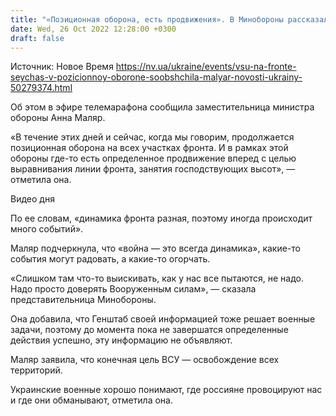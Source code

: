 ```yaml
---
title: "«Позиционная оборона, есть продвижения». В Минобороны рассказали о текущей ситуации на фронте"
date: Wed, 26 Oct 2022 12:28:00 +0300
draft: false
---
```

Источник: Новое Время https://nv.ua/ukraine/events/vsu-na-fronte-seychas-v-pozicionnoy-oborone-soobshchila-malyar-novosti-ukrainy-50279374.html


Об этом в эфире телемарафона сообщила заместительница министра обороны Анна Маляр.

«В течение этих дней и сейчас, когда мы говорим, продолжается позиционная оборона на всех участках фронта. И в рамках этой обороны где-то есть определенное продвижение вперед с целью выравнивания линии фронта, занятия господствующих высот», — отметила она.

 Видео дня   

По ее словам, «динамика фронта разная, поэтому иногда происходит много событий».

Маляр подчеркнула, что «война — это всегда динамика», какие-то события могут радовать, а какие-то огорчать.

«Слишком там что-то выискивать, как у нас все пытаются, не надо. Надо просто доверять Вооруженным силам», — сказала представительница Минобороны.

Она добавила, что Генштаб своей информацией тоже решает военные задачи, поэтому до момента пока не завершатся определенные действия успешно, эту информацию не объявляют.

Маляр заявила, что конечная цель ВСУ — освобождение всех территорий.

Украинские военные хорошо понимают, где россияне провоцируют нас и где они обманывают, отметила она.
